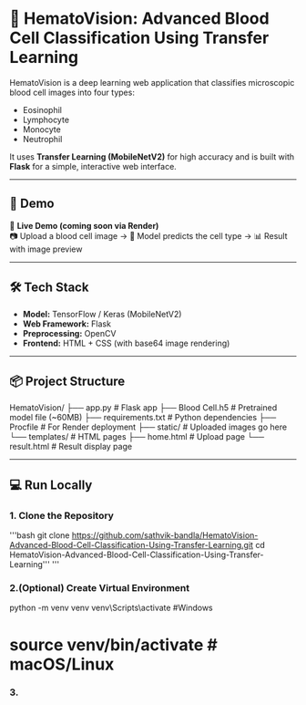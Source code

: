 # 🧬 HematoVision: Advanced Blood Cell Classification Using Transfer Learning

HematoVision is a deep learning web application that classifies microscopic blood cell images into four types:
- Eosinophil
- Lymphocyte
- Monocyte
- Neutrophil

It uses **Transfer Learning (MobileNetV2)** for high accuracy and is built with **Flask** for a simple, interactive web interface.

---

## 🚀 Demo

🔗 **Live Demo (coming soon via Render)**  
📷 Upload a blood cell image → 🧠 Model predicts the cell type → 📊 Result with image preview

---

## 🛠️ Tech Stack

- **Model:** TensorFlow / Keras (MobileNetV2)
- **Web Framework:** Flask
- **Preprocessing:** OpenCV
- **Frontend:** HTML + CSS (with base64 image rendering)

---

## 📦 Project Structure

HematoVision/
├── app.py # Flask app
├── Blood Cell.h5 # Pretrained model file (~60MB)
├── requirements.txt # Python dependencies
├── Procfile # For Render deployment
├── static/ # Uploaded images go here
└── templates/ # HTML pages
├── home.html # Upload page
└── result.html # Result display page


---

## 💻 Run Locally

### 1. Clone the Repository

'''bash
git clone https://github.com/sathvik-bandla/HematoVision-Advanced-Blood-Cell-Classification-Using-Transfer-Learning.git
cd HematoVision-Advanced-Blood-Cell-Classification-Using-Transfer-Learning'''
'''
### 2.(Optional) Create Virtual Environment

python -m venv venv
venv\Scripts\activate #Windows
# source venv/bin/activate # macOS/Linux

### 3.












